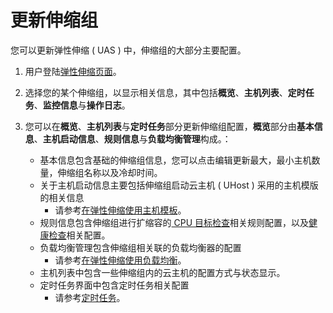 # 更新伸缩组

您可以更新弹性伸缩 ( UAS ) 中，伸缩组的大部分主要配置。

1. 用户登陆[弹性伸缩页面](https://console.ucloud.cn/uas/manage)。
2. 选择您的某个伸缩组，以显示相关信息，其中包括**概览**、**主机列表**、**定时任务**、**监控信息**与**操作日志**。
3. 您可以在**概览**、**主机列表**与**定时任务**部分更新伸缩组配置，**概览**部分由**基本信息**、**主机启动信息**、**规则信息**与**负载均衡管理**构成。：

   - 基本信息包含基础的伸缩组信息，您可以点击编辑更新最大，最小主机数量，伸缩组名称以及冷却时间。
   - 关于主机启动信息主要包括伸缩组启动云主机 ( UHost ) 采用的主机模版的相关信息
     - 请参考[在弹性伸缩使用主机模板](uhost.md)。
   - 规则信息包含伸缩组进行扩缩容的[ CPU 目标检查](rule.md)相关规则配置，以及[健康检查](health.md)相关配置。
   - 负载均衡管理包含伸缩组相关联的负载均衡器的配置
     - 请参考[在弹性伸缩使用负载均衡](lb.md)。
   - 主机列表中包含一些伸缩组内的云主机的配置方式与状态显示。
   - 定时任务界面中包含定时任务相关配置
     - 请参考[定时任务](cron.md)。



